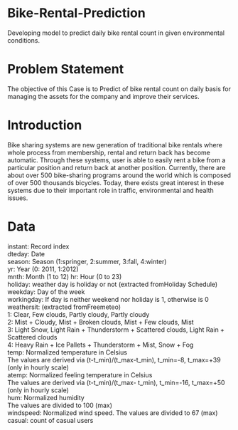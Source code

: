 # Bike-Rental-Prediction
Developing model to predict daily bike rental count in given environmental conditions.

# Problem Statement
The objective of this Case is to Predict of bike rental count on daily basis for managing the assets for the company and improve their services.

# Introduction
Bike sharing systems are new generation of traditional bike rentals where whole process from membership, rental and return back has become automatic. Through these systems, user is able to easily rent a bike from a particular position and return back at another position. Currently, there are about over 500 bike-sharing programs around the world which is composed of over 500 thousands bicycles. Today, there exists great interest in these systems due to their important role in traffic, environmental and health issues.

# Data
instant: Record index  
dteday: Date  
season: Season (1:springer, 2:summer, 3:fall, 4:winter)  
yr: Year (0: 2011, 1:2012)  
mnth: Month (1 to 12) hr: Hour (0 to 23)  
holiday: weather day is holiday or not (extracted fromHoliday Schedule)  
weekday: Day of the week  
workingday: If day is neither weekend nor holiday is 1, otherwise is 0  
weathersit: (extracted fromFreemeteo)  
1: Clear, Few clouds, Partly cloudy, Partly cloudy  
2: Mist + Cloudy, Mist + Broken clouds, Mist + Few clouds, Mist  
3: Light Snow, Light Rain + Thunderstorm + Scattered clouds, Light Rain + Scattered clouds  
4: Heavy Rain + Ice Pallets + Thunderstorm + Mist, Snow + Fog  
temp: Normalized temperature in Celsius  
The values are derived via (t-t_min)/(t_max-t_min), t_min=-8, t_max=+39 (only in hourly scale)  
atemp: Normalized feeling temperature in Celsius  
The values are derived via (t-t_min)/(t_max- t_min), t_min=-16, t_max=+50 (only in hourly scale)  
hum: Normalized humidity  
The values are divided to 100 (max)  
windspeed: Normalized wind speed. The values are divided to 67 (max) casual: count of casual users  
